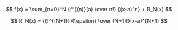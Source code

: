 
$$
f(x) = \sum_{n=0}^N {f^{(n)}(a) \over n!} {(x-a)^n} + R_N(x)
$$

$$
R_N(x) = {{f^{(N+1)}}(\epsilon) \over (N+1)!}(x-a)^{N+1}
$$
